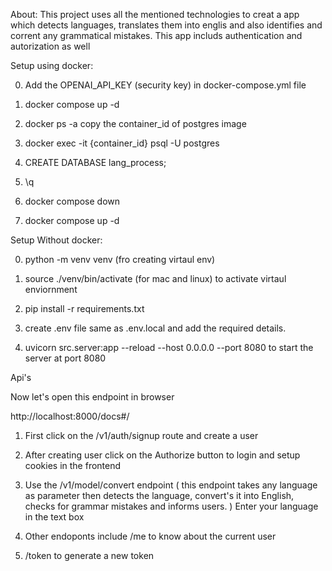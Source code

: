 About:
This project uses all the mentioned technologies to creat a app which detects languages, translates them into englis and also identifies and corrent any grammatical mistakes. This app includs authentication and autorization as well

Setup using docker:

0. Add the OPENAI_API_KEY (security key) in docker-compose.yml file

1. docker compose up -d

2. docker ps -a
   copy the container_id of postgres image

3. docker exec -it {container_id} psql -U postgres

4. CREATE DATABASE lang_process;

5. \q

6. docker compose down

7. docker compose up -d

Setup Without docker:

0. python -m venv venv (fro creating virtaul env)

1. source ./venv/bin/activate (for mac and linux) to activate virtaul enviornment

2. pip install -r requirements.txt

3. create .env file same as .env.local and add the required details.

4. uvicorn src.server:app --reload --host 0.0.0.0 --port 8080 to start the server at port 8080

Api's

Now let's open this endpoint in browser

http://localhost:8000/docs#/

1. First click on the /v1/auth/signup route and create a user

2. After creating user click on the Authorize button to login and setup cookies in the frontend

3. Use the /v1/model/convert endpoint ( this endpoint takes any language as parameter then detects the language, convert's it into English, checks for grammar mistakes and informs users.
   )
   Enter your language in the text box

4. Other endoponts include /me to know about the current user

5. /token to generate a new token

